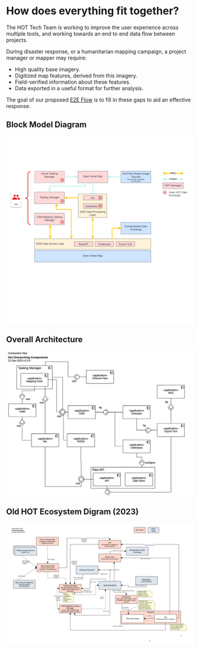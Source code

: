 # How does everything fit together?

The HOT Tech Team is working to improve the user experience across
multiple tools, and working towards an end to end data flow between
projects.

During disaster response, or a humanitarian mapping campaign, a project
manager or mapper may require:

- High quality base imagery.
- Digitized map features, derived from this imagery.
- Field-verified information about these features.
- Data exported in a useful format for further analysis.

The goal of our proposed
[E2E Flow](https://hotosm.github.io/e2e-mapping) is to fill in these
gaps to aid an effective response.

## Block Model Diagram

![block-model](./images/hot-tools-block-model.png)

## Overall Architecture

![detailed-e2e](./images/hot-components-model.png)

## Old HOT Ecosystem Digram (2023)

![Basic E2E Diagram](./techdoc/overview/HOTInformationFlow.png)
